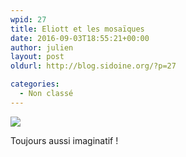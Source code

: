 ```yaml
---
wpid: 27
title: Eliott et les mosaïques
date: 2016-09-03T18:55:21+00:00
author: julien
layout: post
oldurl: http://blog.sidoine.org/?p=27

categories:
  - Non classé
---
```


![](/media/2016/wp-image-1629820539jpeg.jpeg)

Toujours aussi imaginatif !